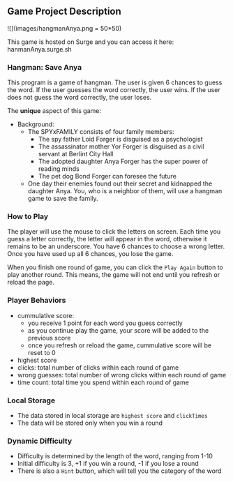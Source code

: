 ## Game Project Description

![](images/hangmanAnya.png = 50*50)

This game is hosted on Surge and you can access it here:
hanmanAnya.surge.sh


### Hangman: Save Anya
This program is a game of hangman. The user is given 6 chances to guess 
the word. If the user guesses the word correctly, the user wins. 
If the user does not guess the word correctly, the user loses.

The **unique** aspect of this game:
- Background:
  - The SPYxFAMILY consists of four family members:
    - The spy father Loid Forger is disguised as a psychologist
    - The assassinator mother Yor Forger is disguised as a civil servant at Berlint City Hall
    - The adopted daughter Anya Forger has the super power of reading minds
    - The pet dog Bond Forger can foresee the future
  - One day their enemies found out their secret and kidnapped the daughter Anya.
    You, who is a neighbor of them, will use a hangman game to save the family.


### How to Play
The player will use the mouse to click the letters on screen. Each time you guess a letter
correctly, the letter will appear in the word, otherwise it remains to be an underscore. 
You have 6 chances to choose a wrong letter. Once you have used up all 6 chances, you lose the game.

When you finish one round of game, you can click the `Play Again` button to play another round.
This means, the game will not end until you refresh or reload the page.

### Player Behaviors
- cummulative score: 
  - you receive 1 point for each word you guess correctly
  - as you continue play the game, your score will be added to the previous score
  - once you refresh or reload the game, cummulative score will be reset to 0
- highest score
- clicks: total number of clicks within each round of game
- wrong guesses: total number of wrong clicks within each round of game
- time count: total time you spend within each round of game

### Local Storage
- The data stored in local storage are `highest score` and `clickTimes`
- The data will be stored only when you win a round

### Dynamic Difficulty
- Difficulty is determined by the length of the word, ranging from 1-10
- Initial difficulty is 3, +1 if you win a round, -1 if you lose a round
- There is also a `Hint` button, which will tell you the category of the word
